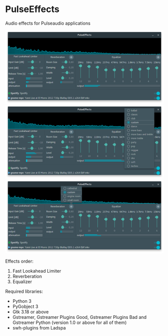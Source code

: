 # PulseEffects

Audio effects for Pulseaudio applications

![](PulseEffects/images/pulseeffects_main_window.png)
![](PulseEffects/images/pulseeffects_eq_menu.png)
![](PulseEffects/images/pulseeffects_reverb_menu.png)

Effects order:

1. Fast Lookahead Limiter
2. Reverberation
3. Equalizer

Required libraries:

- Python 3
- PyGobject 3
- Gtk 3.18 or above
- Gstreamer, Gstreamer Plugins Good, Gstreamer Plugins Bad and Gstreamer Python (version 1.0 or above for all of them)
- swh-plugins from Ladspa
